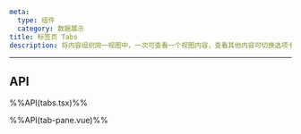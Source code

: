 ```yaml
meta:
  type: 组件
  category: 数据展示
title: 标签页 Tabs
description: 将内容组织同一视图中，一次可查看一个视图内容，查看其他内容可切换选项卡查看。
```
---

<!--@include: ./__demo__/basic.md-->

<!--@include: ./__demo__/icon.md-->

<!--@include: ./__demo__/position.md-->

<!--@include: ./__demo__/type.md-->

<!--@include: ./__demo__/lazy.md-->

<!--@include: ./__demo__/extra.md-->

<!--@include: ./__demo__/editable.md-->

<!--@include: ./__demo__/trigger.md-->

## API

%%API(tabs.tsx)%%

%%API(tab-pane.vue)%%
